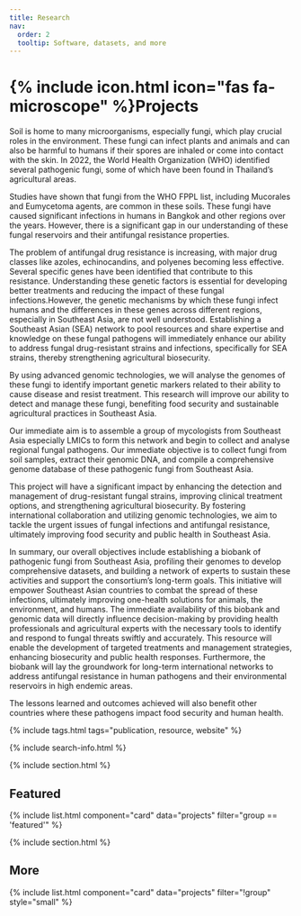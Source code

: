 ```yaml
---
title: Research
nav:
  order: 2
  tooltip: Software, datasets, and more
---
```


# {% include icon.html icon="fas fa-microscope" %}Projects

Soil is home to many microorganisms, especially fungi, which play crucial roles in the environment. These fungi can infect plants and animals and can also be harmful to humans if their spores are inhaled or come into contact with the skin. In 2022, the World Health Organization (WHO) identified several pathogenic fungi, some of which have been found in Thailand’s agricultural areas.

Studies have shown that fungi from the WHO FPPL list, including Mucorales and Eumycetoma agents, are common in these soils. These fungi have caused significant infections in humans in Bangkok and other regions over the years. However, there is a significant gap in our understanding of these fungal reservoirs and their antifungal resistance properties.

The problem of antifungal drug resistance is increasing, with major drug classes like azoles, echinocandins, and polyenes becoming less effective. Several specific genes have been identified that contribute to this resistance. Understanding these genetic factors is essential for developing better treatments and reducing the impact of these fungal infections.However, the genetic mechanisms by which these fungi infect humans and the differences in these genes across different regions, especially in Southeast Asia, are not well understood. Establishing a Southeast Asian (SEA) network to pool resources and share expertise and knowledge on these fungal pathogens will immediately enhance our ability to address fungal drug-resistant strains and infections, specifically for SEA strains, thereby strengthening agricultural biosecurity.

By using advanced genomic technologies, we will analyse the genomes of these fungi to identify important genetic markers related to their ability to cause disease and resist treatment. This research will improve our ability to detect and manage these fungi, benefiting food security and sustainable agricultural practices in Southeast Asia.

Our immediate aim is to assemble a group of mycologists from Southeast Asia especially LMICs to form this network and begin to collect and analyse regional fungal pathogens. Our immediate objective is to collect fungi from soil samples, extract their genomic DNA, and compile a comprehensive genome database of these pathogenic fungi from Southeast Asia.

This project will have a significant impact by enhancing the detection and management of drug-resistant fungal strains, improving clinical treatment options, and strengthening agricultural biosecurity. By fostering international collaboration and utilizing genomic technologies, we aim to tackle the urgent issues of fungal infections and antifungal resistance, ultimately improving food security and public health in Southeast Asia.

In summary, our overall objectives include establishing a biobank of pathogenic fungi from Southeast Asia, profiling their genomes to develop comprehensive datasets, and building a network of experts to sustain these activities and support the consortium’s long-term goals. This initiative will empower Southeast Asian countries to combat the spread of these infections, ultimately improving one-health solutions for animals, the environment, and humans. The immediate availability of this biobank and genomic data will directly influence decision-making by providing health professionals and agricultural experts with the necessary tools to identify and respond to fungal threats swiftly and accurately. This resource will enable the development of targeted treatments and management strategies, enhancing biosecurity and public health responses. Furthermore, the biobank will lay the groundwork for long-term international networks to address antifungal resistance in human pathogens and their environmental reservoirs in high endemic areas.

The lessons learned and outcomes achieved will also benefit other countries where these pathogens impact food security and human health.

{% include tags.html tags="publication, resource, website" %}

{% include search-info.html %}

{% include section.html %}

## Featured

{% include list.html component="card" data="projects" filter="group == 'featured'" %}

{% include section.html %}

## More

{% include list.html component="card" data="projects" filter="!group" style="small" %}
